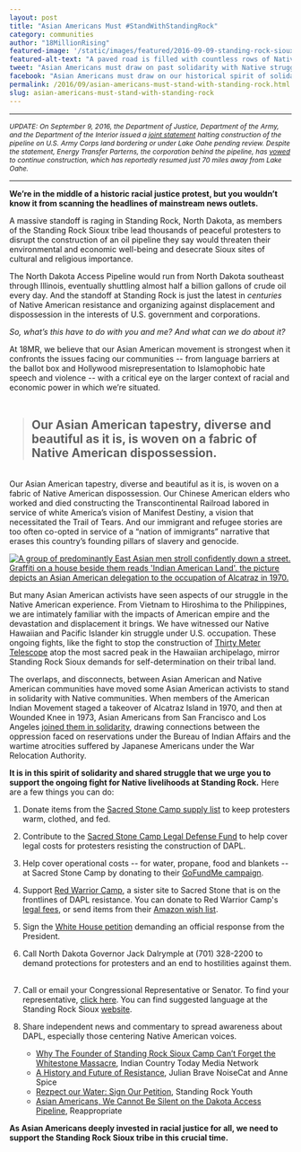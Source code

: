 ```yaml
---
layout: post
title: "Asian Americans Must #StandWithStandingRock"
category: communities
author: "18MillionRising"
featured-image: '/static/images/featured/2016-09-09-standing-rock-sioux.jpg'
featured-alt-text: "A paved road is filled with countless rows of Native American activists, many with raised fists. A red banner in the front reads: 'Defend The Sacred'. A clear landscape fades into a dark, overcast, sky."
tweet: "Asian Americans must draw on past solidarity with Native struggle and support the %23NoDAPL fight"
facebook: "Asian Americans must draw on our historical spirit of solidarity and shared struggle with Native American communities to support the #NoDAPL fight for Sioux self-determination at Standing Rock."
permalink: /2016/09/asian-americans-must-stand-with-standing-rock.html
slug: asian-americans-must-stand-with-standing-rock
---
```

<HR>
<p style="font-size:12px"><i>UPDATE: On September 9, 2016, the Department of Justice, Department of the Army, and the Department of the Interior issued a <a href = "https://www.justice.gov/opa/pr/joint-statement-department-justice-department-army-and-department-interior-regarding-standing">joint statement</a> halting construction of the pipeline on U.S. Army Corps land bordering or under Lake Oahe pending review. Despite the statement, Energy Transfer Parterns, the corporation behind the pipeline, has <a href = "http://www.commondreams.org/news/2016/09/13/dakota-access-construction-will-continue-pipeline-corp-ceo-vows">vowed</a> to continue construction, which has reportedly resumed just 70 miles away from Lake Oahe.</i></p>
<HR>

<b>We’re in the middle of a historic racial justice protest, but you wouldn’t know it from scanning the headlines of mainstream news outlets.</b> 

A massive standoff is raging in Standing Rock, North Dakota, as members of the Standing Rock Sioux tribe lead thousands of peaceful protesters to disrupt the construction of an oil pipeline they say would threaten their environmental and economic well-being and desecrate Sioux sites of cultural and religious importance. 

The North Dakota Access Pipeline would run from North Dakota southeast through Illinois, eventually shuttling almost half a billion gallons of crude oil every day. And the standoff at Standing Rock is just the latest in <i>centuries</i> of Native American resistance and organizing against displacement and dispossession in the interests of U.S. government and corporations.  

<i>So, what’s this have to do with you and me? And what can we do about it?</i>

At 18MR, we believe that our Asian American movement is strongest when it confronts the issues facing our communities -- from language barriers at the ballot box and Hollywood misrepresentation to Islamophobic hate speech and violence -- with a critical eye on the larger context of racial and economic power in which we’re situated.  
<br>

> ## Our Asian American tapestry, diverse and beautiful as it is, is woven on a fabric of Native American dispossession. 

<br>
Our Asian American tapestry, diverse and beautiful as it is, is woven on a fabric of Native American dispossession. Our Chinese American elders who worked and died constructing the Transcontinental Railroad labored in service of white America’s vision of Manifest Destiny, a vision that necessitated the Trail of Tears. And our immigrant and refugee stories are too often co-opted in service of a “nation of immigrants” narrative that erases this country’s founding pillars of slavery and genocide.  

<a href="http://go.galegroup.com/ps/anonymous?id=GALE%7CA359131052&sid=googleScholar&v=2.1&it=r&linkaccess=fulltext&issn=00933139&p=AONE&sw=w&authCount=1&isAnonymousEntry=true">![A group of predominantly East Asian men stroll confidently down a street. Graffiti on a house beside them reads 'Indian American Land'. the picture depicts an Asian American delegation to the occupation of Alcatraz in 1970.](/static/images/blog/2016-09-09-in-support-of-native-american-activists-at-standing-rock/2016-09-09-asian-americans-alcatraz.jpg)</a>

But many Asian American activists have seen aspects of our struggle in the Native American experience. From Vietnam to Hiroshima to the Philippines, we are intimately familiar with the impacts of American empire and the devastation and displacement it brings. We have witnessed our Native Hawaiian and Pacific Islander kin struggle under U.S. occupation. These ongoing fights, like the fight to stop the construction of [Thirty Meter Telescope](http://hawaiitribune-herald.com/news/local-news/taking-stand-standing-rock-tmt-protesters-join-native-americans-north-dakota) atop the most sacred peak in the Hawaiian archipelago, mirror Standing Rock Sioux demands for self-determination on their tribal land. 

The overlaps, and disconnects, between Asian American and Native American communities have moved some Asian American activists to stand in solidarity with Native communities. When members of the American Indian Movement staged a takeover of Alcatraz Island in 1970, and then at Wounded Knee in 1973, Asian Americans from San Francisco and Los Angeles [joined them in solidarity](https://www.youtube.com/watch?v=LaWvqvWpFfk), drawing connections between the oppression faced on reservations under the Bureau of Indian Affairs and the wartime atrocities suffered by Japanese Americans under the War Relocation Authority. 

<b>It is in this spirit of solidarity and shared struggle that we urge you to support the ongoing fight for Native livelihoods at Standing Rock.</b> Here are a few things you can do: 

1. Donate items from the [Sacred Stone Camp supply list](http://sacredstonecamp.org/supply-list) to keep protesters warm, clothed, and fed.
&nbsp;

2. Contribute to the [Sacred Stone Camp Legal Defense Fund](https://fundrazr.com/d19fAf) to help cover legal costs for protesters resisting the construction of DAPL.
&nbsp;

3. Help cover operational costs -- for water, propane, food and blankets -- at Sacred Stone Camp by donating to their [GoFundMe campaign](https://www.gofundme.com/sacredstonecamp).
&nbsp;

4. Support [Red Warrior Camp](https://nodaplsolidarity.org/support-the-camps/), a sister site to Sacred Stone that is on the frontlines of DAPL resistance. You can donate to Red Warrior Camp's [legal fees](https://www.generosity.com/fundraising/red-warrior-camp-legal-fund-nodapl), or send items from their [Amazon wish list](https://www.amazon.com/gp/registry/wishlist/1QSHN0U0QGJW0/ref=cm_sw_su_w). 
&nbsp;

5. Sign the [White House petition](https://petitions.whitehouse.gov/petition/stop-construction-dakota-access-pipeline-which-endangers-water-supply-native-american-reservations) demanding an official response from the President.
&nbsp;

6. Call North Dakota Governor Jack Dalrymple at (701) 328-2200 to demand protections for protesters and an end to hostilities against them.
&nbsp;

7. Call or email your Congressional Representative or Senator. To find your representative, [click here](http://www.house.gov/representatives/find/). You can find suggested language at the Standing Rock Sioux [website](http://standingrock.org/news/call-for-support--stand-with-standing-rock/).
&nbsp;

8. Share independent news and commentary to spread awareness about DAPL, especially those centering Native American voices.
<ul><ul>
			<li><a href ="http://indiancountrytodaymedianetwork.com/2016/09/03/why-founder-standing-rock-sioux-camp-cant-forget-whitestone-massacre-165672">Why The Founder of Standing Rock Sioux Camp Can’t Forget the Whitestone Massacre</a>, Indian Country Today Media Network</li>
			<li><a href = "https://www.jacobinmag.com/2016/09/standing-rock-dakota-access-pipeline-protest/">A History and Future of Resistance</a>, Julian Brave NoiseCat and Anne Spice</li> 
			<li><a href = "https://www.youtube.com/watch?v=XL0aq05t7ds">Rezpect our Water: Sign Our Petition</a>, Standing Rock Youth</li>
			<li><a href = "http://reappropriate.co/2016/09/asian-americans-we-cannot-be-silent-on-the-dakota-access-pipeline-nodapl/">Asian Americans, We Cannot Be Silent on the Dakota Access Pipeline</a>, Reappropriate</li>
</ul></ul>

<b>As Asian Americans deeply invested in racial justice for all, we need to support the Standing Rock Sioux tribe in this crucial time.</b> 






